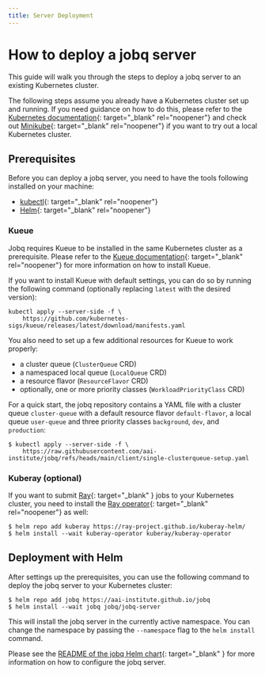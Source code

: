 ```yaml
---
title: Server Deployment
---
```


# How to deploy a jobq server

This guide will walk you through the steps to deploy a jobq server to an existing Kubernetes cluster.

The following steps assume you already have a Kubernetes cluster set up and running.
If you need guidance on how to do this, please refer to the [Kubernetes documentation](https://kubernetes.io/docs/setup/){: target="\_blank" rel="noopener"} and check out [Minikube](https://minikube.sigs.k8s.io/docs/){: target="\_blank" rel="noopener"} if you want to try out a local Kubernetes cluster.

## Prerequisites

Before you can deploy a jobq server, you need to have the tools following installed on your machine:

-   [kubectl](https://kubernetes.io/docs/tasks/tools/){: target="\_blank" rel="noopener"}
-   [Helm](https://helm.sh/){: target="\_blank" rel="noopener"}

### Kueue

Jobq requires Kueue to be installed in the same Kubernetes cluster as a prerequisite. Please refer to the [Kueue documentation](https://kueue.sigs.k8s.io/docs/installation/){: target="\_blank" rel="noopener"} for more information on how to install Kueue.

If you want to install Kueue with default settings, you can do so by running the following command (optionally replacing `latest` with the desired version):

```console
kubectl apply --server-side -f \
    https://github.com/kubernetes-sigs/kueue/releases/latest/download/manifests.yaml
```

You also need to set up a few additional resources for Kueue to work properly:

-   a cluster queue (`ClusterQueue` CRD)
-   a namespaced local queue (`LocalQueue` CRD)
-   a resource flavor (`ResourceFlavor` CRD)
-   optionally, one or more priority classes (`WorkloadPriorityClass` CRD)

For a quick start, the jobq repository contains a YAML file with a cluster queue `cluster-queue` with a default resource flavor `default-flavor`, a local queue `user-queue` and three priority classes `background`, `dev`, and `production`:

```console
$ kubectl apply --server-side -f \
    https://raw.githubusercontent.com/aai-institute/jobq/refs/heads/main/client/single-clusterqueue-setup.yaml
```

### Kuberay (optional)

If you want to submit [Ray](https://ray.io){: target="\_blank" } jobs to your Kubernetes cluster, you need to install the [Ray operator](https://docs.ray.io/en/latest/cluster/kubernetes/operator/installation.html){: target="\_blank" rel="noopener"} as well:

```console
$ helm repo add kuberay https://ray-project.github.io/kuberay-helm/
$ helm install --wait kuberay-operator kuberay/kuberay-operator
```

## Deployment with Helm

After settings up the prerequisites, you can use the following command to deploy the jobq server to your Kubernetes cluster:

```console
$ helm repo add jobq https://aai-institute.github.io/jobq
$ helm install --wait jobq jobq/jobq-server
```

This will install the jobq server in the currently active namespace.
You can change the namespace by passing the `--namespace` flag to the `helm install` command.

Please see the [README of the jobq Helm chart](https://github.com/aai-institute/jobq/tree/main/backend/deploy/jobq-server){: target="\_blank" } for more information on how to configure the jobq server.
